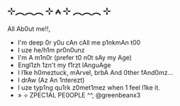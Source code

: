 ## ⊹︵︵︵ ⊹ ⩜ ⊹ ︵︵︵ ⊹
All Ab0ut me!!,

* I'm deep 0r y0u cAn cAll me p1nkmAn t00
* I uze he/h1m pr0n0unz
* I'm A m1n0r (prefer t0 n0t sAy my Age)
* Engl1zh 1zn't my f1rzt lAnguAge
* I l1ke h0meztuck, mArvel, brbA And 0ther fAnd0mz...
* I drAw (Az An 1nterezt)
* I uze typ1ng qu1rk z0met1mez when 1 feel l1ke it.
* » ⟢ ZPEC1AL PE0OPLE ^^, @greenbeanx3
